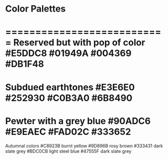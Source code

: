 # Color Palettes
===========================
Reserved but with pop of color
#E5DDC8
#01949A
#004369
#DB1F48
===========================
Subdued earthtones
#E3E6E0
#252930
#C0B3A0
#6B8490
===========================
Pewter with a grey blue
#90ADC6
#E9EAEC
#FAD02C
#333652
===========================
Autumnal colors
#C8923B burnt yellow
#9D896B rosy brown
#333431 dark slate grey
#BDC0CB light steel blue
#47555F dark slate grey